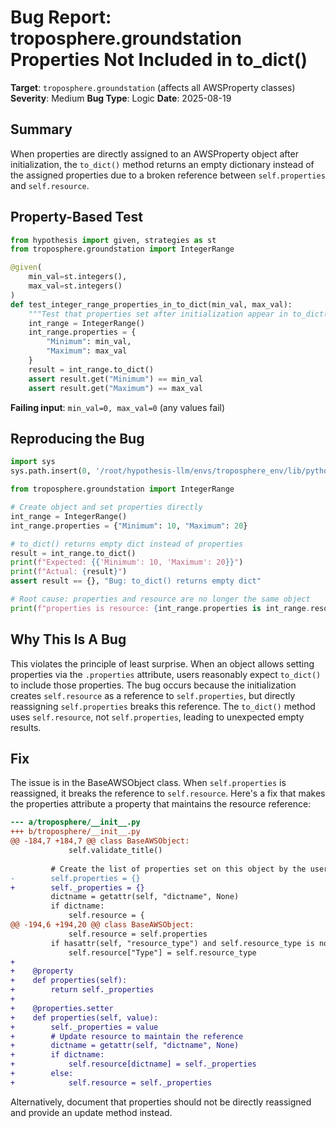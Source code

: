 # Bug Report: troposphere.groundstation Properties Not Included in to_dict()

**Target**: `troposphere.groundstation` (affects all AWSProperty classes)
**Severity**: Medium
**Bug Type**: Logic
**Date**: 2025-08-19

## Summary

When properties are directly assigned to an AWSProperty object after initialization, the `to_dict()` method returns an empty dictionary instead of the assigned properties due to a broken reference between `self.properties` and `self.resource`.

## Property-Based Test

```python
from hypothesis import given, strategies as st
from troposphere.groundstation import IntegerRange

@given(
    min_val=st.integers(),
    max_val=st.integers()
)
def test_integer_range_properties_in_to_dict(min_val, max_val):
    """Test that properties set after initialization appear in to_dict()"""
    int_range = IntegerRange()
    int_range.properties = {
        "Minimum": min_val,
        "Maximum": max_val
    }
    result = int_range.to_dict()
    assert result.get("Minimum") == min_val
    assert result.get("Maximum") == max_val
```

**Failing input**: `min_val=0, max_val=0` (any values fail)

## Reproducing the Bug

```python
import sys
sys.path.insert(0, '/root/hypothesis-llm/envs/troposphere_env/lib/python3.13/site-packages')

from troposphere.groundstation import IntegerRange

# Create object and set properties directly
int_range = IntegerRange()
int_range.properties = {"Minimum": 10, "Maximum": 20}

# to_dict() returns empty dict instead of properties
result = int_range.to_dict()
print(f"Expected: {{'Minimum': 10, 'Maximum': 20}}")
print(f"Actual: {result}")
assert result == {}, "Bug: to_dict() returns empty dict"

# Root cause: properties and resource are no longer the same object
print(f"properties is resource: {int_range.properties is int_range.resource}")
```

## Why This Is A Bug

This violates the principle of least surprise. When an object allows setting properties via the `.properties` attribute, users reasonably expect `to_dict()` to include those properties. The bug occurs because the initialization creates `self.resource` as a reference to `self.properties`, but directly reassigning `self.properties` breaks this reference. The `to_dict()` method uses `self.resource`, not `self.properties`, leading to unexpected empty results.

## Fix

The issue is in the BaseAWSObject class. When `self.properties` is reassigned, it breaks the reference to `self.resource`. Here's a fix that makes the properties attribute a property that maintains the resource reference:

```diff
--- a/troposphere/__init__.py
+++ b/troposphere/__init__.py
@@ -184,7 +184,7 @@ class BaseAWSObject:
             self.validate_title()
 
         # Create the list of properties set on this object by the user
-        self.properties = {}
+        self._properties = {}
         dictname = getattr(self, "dictname", None)
         if dictname:
             self.resource = {
@@ -194,6 +194,20 @@ class BaseAWSObject:
             self.resource = self.properties
         if hasattr(self, "resource_type") and self.resource_type is not None:
             self.resource["Type"] = self.resource_type
+            
+    @property
+    def properties(self):
+        return self._properties
+        
+    @properties.setter
+    def properties(self, value):
+        self._properties = value
+        # Update resource to maintain the reference
+        dictname = getattr(self, "dictname", None)
+        if dictname:
+            self.resource[dictname] = self._properties
+        else:
+            self.resource = self._properties
```

Alternatively, document that properties should not be directly reassigned and provide an update method instead.